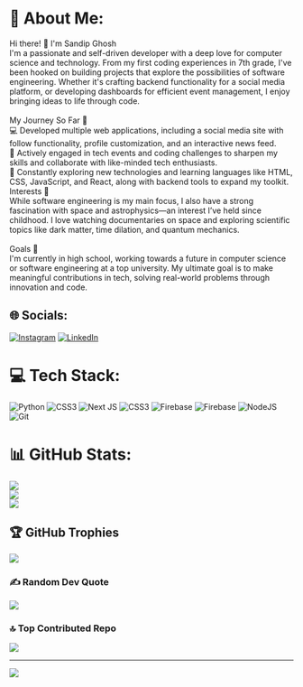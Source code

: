 # 💫 About Me:
Hi there! 👋 I'm Sandip Ghosh<br>I'm a passionate and self-driven developer with a deep love for computer science and technology. From my first coding experiences in 7th grade, I've been hooked on building projects that explore the possibilities of software engineering. Whether it's crafting backend functionality for a social media platform, or developing dashboards for efficient event management, I enjoy bringing ideas to life through code.<br><br>My Journey So Far 🚀<br>💻 Developed multiple web applications, including a social media site with follow functionality, profile customization, and an interactive news feed.<br>🔧 Actively engaged in tech events and coding challenges to sharpen my skills and collaborate with like-minded tech enthusiasts.<br>🧩 Constantly exploring new technologies and learning languages like HTML, CSS, JavaScript, and React, along with backend tools to expand my toolkit.<br>Interests 🌌<br>While software engineering is my main focus, I also have a strong fascination with space and astrophysics—an interest I’ve held since childhood. I love watching documentaries on space and exploring scientific topics like dark matter, time dilation, and quantum mechanics.<br><br>Goals 🎯<br>I'm currently in high school, working towards a future in computer science or software engineering at a top university. My ultimate goal is to make meaningful contributions in tech, solving real-world problems through innovation and code.


## 🌐 Socials:
[![Instagram](https://img.shields.io/badge/Instagram-%23E4405F.svg?logo=Instagram&logoColor=white)](https://instagram.com/sandipghosh.official) [![LinkedIn](https://img.shields.io/badge/LinkedIn-%230077B5.svg?logo=linkedin&logoColor=white)](https://linkedin.com/in/sandipghosh) 

# 💻 Tech Stack:
![Python](https://img.shields.io/badge/python-3670A0?style=for-the-badge&logo=python&logoColor=ffdd54) ![CSS3](https://img.shields.io/badge/css3-%231572B6.svg?style=for-the-badge&logo=css3&logoColor=white) ![Next JS](https://img.shields.io/badge/Next-black?style=for-the-badge&logo=next.js&logoColor=white) ![CSS3](https://img.shields.io/badge/css3-%231572B6.svg?style=for-the-badge&logo=css3&logoColor=white) ![Firebase](https://img.shields.io/badge/firebase-%23039BE5.svg?style=for-the-badge&logo=firebase) ![Firebase](https://img.shields.io/badge/firebase-a08021?style=for-the-badge&logo=firebase&logoColor=ffcd34) ![NodeJS](https://img.shields.io/badge/node.js-6DA55F?style=for-the-badge&logo=node.js&logoColor=white) ![Git](https://img.shields.io/badge/git-%23F05033.svg?style=for-the-badge&logo=git&logoColor=white)
# 📊 GitHub Stats:
![](https://github-readme-stats.vercel.app/api?username=sandipghosh0312&theme=transparent&hide_border=false&include_all_commits=true&count_private=true)<br/>
![](https://github-readme-streak-stats.herokuapp.com/?user=sandipghosh0312&theme=transparent&hide_border=false)<br/>
![](https://github-readme-stats.vercel.app/api/top-langs/?username=sandipghosh0312&theme=transparent&hide_border=false&include_all_commits=true&count_private=true&layout=compact)

## 🏆 GitHub Trophies
![](https://github-profile-trophy.vercel.app/?username=sandipghosh0312&theme=radical&no-frame=false&no-bg=true&margin-w=4)

### ✍️ Random Dev Quote
![](https://quotes-github-readme.vercel.app/api?type=horizontal&theme=radical)

### 🔝 Top Contributed Repo
![](https://github-contributor-stats.vercel.app/api?username=sandipghosh0312&limit=5&theme=dark&combine_all_yearly_contributions=true)

---
[![](https://visitcount.itsvg.in/api?id=sandipghosh0312&icon=0&color=0)](https://visitcount.itsvg.in)

<!-- Proudly created with GPRM ( https://gprm.itsvg.in ) -->
